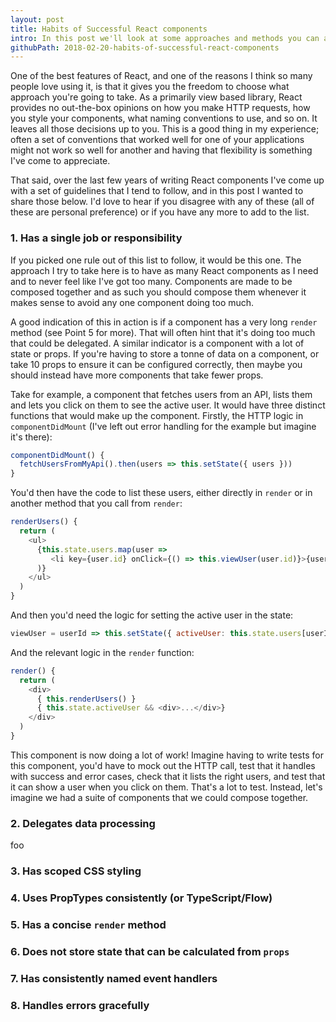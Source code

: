 ```yaml
---
layout: post
title: Habits of Successful React components
intro: In this post we'll look at some approaches and methods you can apply to your React components to keep them easy to use, test, edit and maintain.
githubPath: 2018-02-20-habits-of-successful-react-components
---
```


One of the best features of React, and one of the reasons I think so many people
love using it, is that it gives you the freedom to choose what approach you're
going to take. As a primarily view based library, React provides no out-the-box
opinions on how you make HTTP requests, how you style your components, what
naming conventions to use, and so on. It leaves all those decisions up to you.
This is a good thing in my experience; often a set of conventions that worked
well for one of your applications might not work so well for another and having
that flexibility is something I've come to appreciate.

That said, over the last few years of writing React components I've come up with
a set of guidelines that I tend to follow, and in this post I wanted to share
those below. I'd love to hear if you disagree with any of these (all of these
are personal preference) or if you have any more to add to the list.

### 1. Has a single job or responsibility

If you picked one rule out of this list to follow, it would be this one. The
approach I try to take here is to have as many React components as I need and to
never feel like I've got too many. Components are made to be composed together
and as such you should compose them whenever it makes sense to avoid any one
component doing too much.

A good indication of this in action is if a component has a very long `render`
method (see Point 5 for more). That will often hint that it's doing too much
that could be delegated. A similar indicator is a component with a lot of state
or props. If you're having to store a tonne of data on a component, or take 10
props to ensure it can be configured correctly, then maybe you should instead
have more components that take fewer props.

Take for example, a component that fetches users from an API, lists them and
lets you click on them to see the active user. It would have three distinct
functions that would make up the component. Firstly, the HTTP logic in
`componentDidMount` (I've left out error handling for the example but imagine
it's there):

```js
componentDidMount() {
  fetchUsersFromMyApi().then(users => this.setState({ users }))
}
```

You'd then have the code to list these users, either directly in `render` or in
another method that you call from `render`:

```js
renderUsers() {
  return (
    <ul>
      {this.state.users.map(user =>
         <li key={user.id} onClick={() => this.viewUser(user.id)}>{user.name}</li>
      )}
    </ul>
  )
}
```

And then you'd need the logic for setting the active user in the state:

```js
viewUser = userId => this.setState({ activeUser: this.state.users[userId] })
```

And the relevant logic in the `render` function:

```js
render() {
  return (
    <div>
      { this.renderUsers() }
      { this.state.activeUser && <div>...</div>}
    </div>
  )
}
```

This component is now doing a lot of work! Imagine having to write tests for
this component, you'd have to mock out the HTTP call, test that it handles with
success and error cases, check that it lists the right users, and test that it
can show a user when you click on them. That's a lot to test. Instead, let's
imagine we had a suite of components that we could compose together.

### 2. Delegates data processing

foo

### 3. Has scoped CSS styling

### 4. Uses PropTypes consistently (or TypeScript/Flow)

### 5. Has a concise `render` method

### 6. Does not store state that can be calculated from `props`

### 7. Has consistently named event handlers

### 8. Handles errors gracefully

```

```
